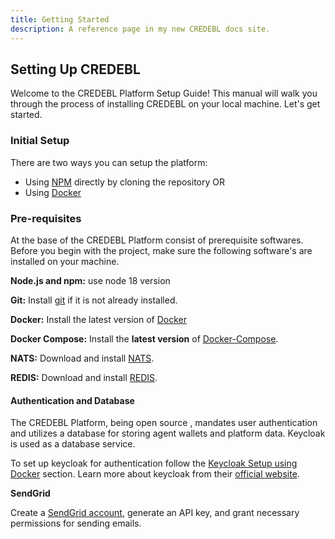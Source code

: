 ```yaml
---
title: Getting Started 
description: A reference page in my new CREDEBL docs site.
---
```


## Setting Up CREDEBL

Welcome to the CREDEBL Platform Setup Guide! This manual will walk you through the process of installing CREDEBL on your local machine. Let's get started.

### Initial Setup

There are two ways you can setup the platform: 
- Using [NPM](/en/guides/local-setup-using-npm/) directly by cloning the repository   OR
- Using [Docker](/en/guides/local-setup-using-docker/)

### Pre-requisites

At the base of the CREDEBL Platform consist of prerequisite softwares.
Before you begin with the project, make sure the following software's are installed on your machine.

**Node.js and npm:**  use node 18 version

**Git:** Install [git](https://git-scm.com/) if it is not already installed.

**Docker:** Install the latest version of [Docker](https://docs.docker.com/engine/install) 

**Docker Compose:**  Install the **latest version** of [Docker-Compose](https://docs.docker.com/compose/install).

**NATS:** Download and install [NATS](/en/guides/nats/).

**REDIS:** Download and install [REDIS](https://redis.io/docs/install/install-stack/docker/).

#### Authentication and Database 

The CREDEBL Platform, being open source , mandates user authentication and utilizes a database for storing agent wallets and platform data. Keycloak is used as a database service.

To set up keycloak for authentication follow the [Keycloak Setup using Docker](/en/guides/keycloak) section. Learn more about keycloak from their [official website](https://www.keycloak.org/).

**SendGrid** 

Create a [SendGrid account](https://sendgrid.com/), generate an API key, and grant necessary permissions for sending emails.